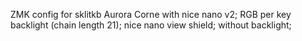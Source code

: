 ZMK config
for sklitkb Aurora Corne 
with      nice nano v2;
          RGB per key backlight (chain length 21);
          nice nano view shield;
without backlight;
